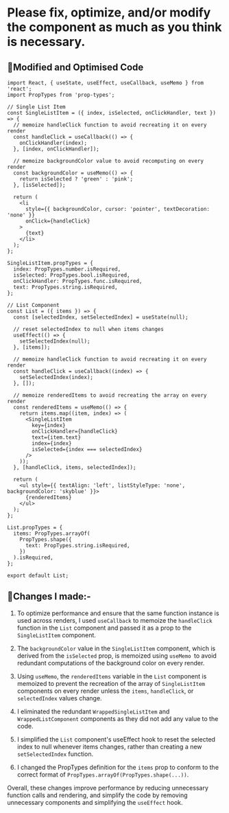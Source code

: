 # Please fix, optimize, and/or modify the component as much as you think is necessary.

## 🚀Modified and Optimised Code

```code
import React, { useState, useEffect, useCallback, useMemo } from 'react';
import PropTypes from 'prop-types';

// Single List Item
const SingleListItem = ({ index, isSelected, onClickHandler, text }) => {
  // memoize handleClick function to avoid recreating it on every render
  const handleClick = useCallback(() => {
    onClickHandler(index);
  }, [index, onClickHandler]);

  // memoize backgroundColor value to avoid recomputing on every render
  const backgroundColor = useMemo(() => {
    return isSelected ? 'green' : 'pink';
  }, [isSelected]);

  return (
    <li
      style={{ backgroundColor, cursor: 'pointer', textDecoration: 'none' }}
      onClick={handleClick}
    >
      {text}
    </li>
  );
};

SingleListItem.propTypes = {
  index: PropTypes.number.isRequired,
  isSelected: PropTypes.bool.isRequired,
  onClickHandler: PropTypes.func.isRequired,
  text: PropTypes.string.isRequired,
};

// List Component
const List = ({ items }) => {
  const [selectedIndex, setSelectedIndex] = useState(null);

  // reset selectedIndex to null when items changes
  useEffect(() => {
    setSelectedIndex(null);
  }, [items]);

  // memoize handleClick function to avoid recreating it on every render
  const handleClick = useCallback((index) => {
    setSelectedIndex(index);
  }, []);

  // memoize renderedItems to avoid recreating the array on every render
  const renderedItems = useMemo(() => {
    return items.map((item, index) => (
      <SingleListItem
        key={index}
        onClickHandler={handleClick}
        text={item.text}
        index={index}
        isSelected={index === selectedIndex}
      />
    ));
  }, [handleClick, items, selectedIndex]);

  return (
    <ul style={{ textAlign: 'left', listStyleType: 'none', backgroundColor: 'skyblue' }}>
      {renderedItems}
    </ul>
  );
};

List.propTypes = {
  items: PropTypes.arrayOf(
    PropTypes.shape({
      text: PropTypes.string.isRequired,
    })
  ).isRequired,
};

export default List;

```

## 💫Changes I made:-

1. To optimize performance and ensure that the same function instance is used across renders, I used `useCallback` to memoize the `handleClick` function in the `List` component and passed it as a prop to the `SingleListItem` component.

2. The `backgroundColor` value in the `SingleListItem` component, which is derived from the `isSelected` prop, is memoized using `useMemo `to avoid redundant computations of the background color on every render.

3. Using `useMemo`, the `renderedItems` variable in the `List` component is memoized to prevent the recreation of the array of `SingleListItem` components on every render unless the `items`, `handleClick`, or `selectedIndex` values change.

4. I eliminated the redundant `WrappedSingleListItem` and `WrappedListComponent` components as they did not add any value to the code.

5. I simplified the `List` component's useEffect hook to reset the selected index to null whenever items changes, rather than creating a new `setSelectedIndex` function.

6. I changed the PropTypes definition for the `items` prop to conform to the correct format of `PropTypes.arrayOf(PropTypes.shape(...))`.

Overall, these changes improve performance by reducing unnecessary function calls and rendering, and simplify the code by removing unnecessary components and simplifying the `useEffect` hook.

